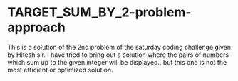 # TARGET_SUM_BY_2-problem-approach
This is a solution of the 2nd problem of the saturday coding challenge given by Hitesh sir. I have tried to bring out a solution where the pairs of numbers which sum up to the given integer will be displayed.. but this one is not the most efficient or optimized solution.

